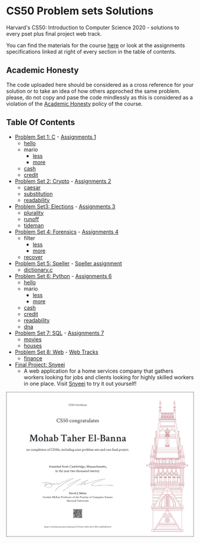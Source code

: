 # CS50 Problem sets Solutions
Harvard's CS50: Introduction to Computer Science 2020 - solutions to every pset plus final project web track.

You can find the materials for the course <a href='https://cs50.harvard.edu/x/2020/'>here</a> or look at the assignments specifications linked at right of every section in the table of contents. <br>

## Academic Honesty
The code uploaded here should be considered as a cross reference for your solution or to take an idea of how others approched the same problem. please, do not copy and pase the code mindlessly as this is considered as a violation of the <a href="https://cs50.harvard.edu/x/2020/honesty/" > Academic Honesty</a> policy of the course.

## Table Of Contents

- [Problem Set 1: C](/pset1) - <a href='https://cs50.harvard.edu/x/2020/psets/1/'> Assignments 1</a>
  * [hello](/pset1/hello)
  * mario
    + [less](/pset1/mario/less)
    + [more](/pset1/mario/more)
  * [cash](/pset1/cash)
  * [credit](/pset1/credit)
- [Problem Set 2: Crypto](/pset2) - <a href='https://cs50.harvard.edu/x/2020/psets/2/'> Assignments 2</a> 
  * [caesar](/pset2/caesar)
  * [substitution](/pset2/substitution)
  * [readability](/pset2/readability)
- [Problem Set3: Elections](/pset3) - <a href='https://cs50.harvard.edu/x/2020/psets/3/'> Assignments 3</a> 
  * [plurality](/pset3/plurality)
  * [runoff](/pset3/runoff)
  * [tideman](/pset3/tideman)
- [Problem Set 4: Forensics](/pset4) - <a href='https://cs50.harvard.edu/x/2020/psets/4/'> Assignments 4</a> 
  * filter
    + [less](/pset4/filter)
    + [more](/pset4/border-detection)
  * [recover](/pset4/recover)
- [Problem Set 5: Speller](/pset5/speller) - <a href='https://cs50.harvard.edu/x/2020/psets/5/speller/'> Speller assignment</a>
  * [dictionary.c](/pset5/speller/dictionary.c)
- [Problem Set 6: Python](/pset6/) - <a href='https://cs50.harvard.edu/x/2020/psets/6/'> Assignments 6</a>
  * [hello](/pset6/hello)
  * mario
    + [less](/pset6/mario/less)
    + [more](/pset6/mario/more)
  * [cash](/pset6/cash)
  * [credit](/pset6/credit)
  * [readability](/pset6/readability)
  * [dna](/pset6/dna)
- [Problem Set 7: SQL](/pset7/) - <a href='https://cs50.harvard.edu/x/2020/psets/7/'> Assignments 7</a>
  * [movies](/pset7/movies)
  * [houses](/pset7/houses/houses)
- [Problem Set 8: Web](/pset8) - <a href='https://cs50.harvard.edu/x/2020/tracks/web/'> Web Tracks</a>
  * [finance](/pset8)
- [Final Project: Snyeei](https://github.com/Mouhab-dev/snyeei)
   * A web application for a home services company that gathers workers looking for jobs and clients looking for highly skilled workers in one place.
   Visit [Snyeei](https://mouhabsnyeei.pythonanywhere.com/) to try it out yourself!
    
<img src="/CS50x.png" alt="CS50 Certificate">
